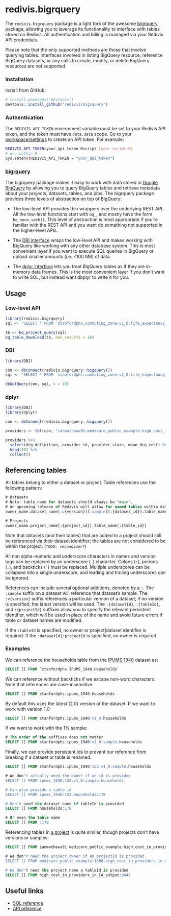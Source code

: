 
<!-- README.md is generated from README.Rmd. Please edit that file -->

# redivis.bigrquery

The `redivis.bigrquery` package is a light fork of the awesome
[bigrquery](https://github.com/r-dbi/bigrquery) package, allowing you to
leverage its functionality to interface with tables stored on Redivis.
All authentication and billing is managed via your Redivis API
credentials.

Please note that the only supported methods are those that involve
querying tables. Interfaces involved in listing BigQuery resource,
reference BigQuery datasets, or any calls to create, modify, or delete
BigQuery resources are not supported.

### Installation

Install from GitHub:

``` r
# install.packages('devtools')
devtools::install_github("redivis/bigrquery")
```

### Authentication

The `REDIVIS_API_TOKEN` environment variable must be set to your Redivis
API token, and the token must have `data.data` scope. Go to your
[workspace/settings](https://redivis.com/workspace/settings) to create
an API token. For example:

``` bash
REDIVIS_API_TOKEN=your_api_token Rscript [your_script.R]
# or, within R
Sys.setenv(REDIVIS_API_TOKEN = "your_api_token")
```

### [bigrquery](https://github.com/r-dbi/bigrquery)

The bigrquery package makes it easy to work with data stored in [Google
BigQuery](https://developers.google.com/bigquery/) by allowing you to
query BigQuery tables and retrieve metadata about your projects,
datasets, tables, and jobs. The bigrquery package provides three levels
of abstraction on top of BigQuery:

  - The low-level API provides thin wrappers over the underlying REST
    API. All the low-level functions start with `bq_`, and mostly have
    the form `bq_noun_verb()`. This level of abstraction is most
    appropriate if you’re familiar with the REST API and you want do
    something not supported in the higher-level APIs.

  - The [DBI interface](http://www.r-dbi.org) wraps the low-level API
    and makes working with BigQuery like working with any other database
    system. This is most convenient layer if you want to execute SQL
    queries in BigQuery or upload smaller amounts (i.e. \<100 MB) of
    data.

  - The [dplyr interface](http://dbplyr.tidyverse.org/) lets you treat
    BigQuery tables as if they are in-memory data frames. This is the
    most convenient layer if you don’t want to write SQL, but instead
    want dbplyr to write it for you.

## Usage

### Low-level API

``` r
library(redivis.bigrquery)
sql <- "SELECT * FROM `stanfordphs.commuting_zone:v1_0.life_expectancy_trends` LIMIT 10"

tb <- bq_project_query(sql)
bq_table_download(tb, max_results = 10)
```

### DBI

``` r
library(DBI)

con <- dbConnect(redivis.bigrquery::bigquery())
sql <- "SELECT * FROM `stanfordphs.commuting_zone:v1_0.life_expectancy_trends` LIMIT 10"

dbGetQuery(con, sql, n = 10)
```

### dplyr

``` r
library(DBI)
library(dplyr)

con <- dbConnect(redivis.bigrquery::bigquery())

providers <- tbl(con, "ianmathews91.medicare_public_example.high_cost_in_providers_in_CA_output")

providers %>%
  select(drg_definition, provider_id, provider_state, mean_drg_cost) %>%
  head(10) %>%
  collect()
```

## Referencing tables

All tables belong to either a dataset or project. Table references use
the following pattern:

``` sql
# Datasets
# Note: table_name for datasets should always be "main". 
# An upcoming release of Redivis will allow for named tables within datasets.
owner_name.dataset_name[:v{version}][:sample][:{dataset_id}].table_name[:{table_id}]

# Projects
owner_name.project_name[:{project_id}].table_name[:{table_id}]
```

Note that datasets (and their tables) that are added to a project should
still be referenced via their dataset identifier; the tables are not
considered to be within the project. (`TODO: reconsider?`)

All non alpha-numeric and underscore characters in names and version
tags can be replaced by an underscore (`_`) character. Colons (`:`),
periods (`.`), and backticks (`` ` ``) must be replaced. Multiple
underscores can be collapsed into a single underscore, and leading and
trailing underscores can be ignored.

References can include several optional additions, denoted by a `:`. The
`:sample` suffix on a dataset will reference that dataset’s sample. The
`:v{version}` suffix references a particular version of a dataset; if no
version is specified, the latest version will be used. The
`:{datasetId}`, `:{tableId}`, and `:{projectId}` suffixes allow you to
specify the relevant persistent identifier, which will be used in place
of the name and avoid future errors if table or dataset names are
modified.

If the `:tableId` is specified, no owner or project|dataset identifier
is required. If the `:datasetId|:projectId` is specified, no owner is
required.

### Examples

We can reference the households table from the [IPUMS 1940](https://redivis.com/StanfordPHS/datasets/1415) dataset as:

``` sql
SELECT [] FROM `stanfordphs.IPUMS_1940.Households` 
```

We can reference without backticks if we escape non-word characters.
Note that references are case-insensitive.

``` sql
SELECT [] FROM stanfordphs.ipums_1940.households
```

By default this uses the latest (2.0) version of the dataset. If we want
to work with version 1.0:

``` sql
SELECT [] FROM stanfordphs.ipums_1940:v1_0.households
```

If we want to work with the 1% sample:

``` sql
# The order of the suffixes does not matter
SELECT [] FROM stanfordphs.ipums_1940:v1_0:sample.households
```

Finally, we can provide persistent ids to prevent our reference from
breaking if a dataset or table is renamed:

``` sql
SELECT [] FROM stanfordphs.ipums_1940:152:v1_0:sample.households

# We don't actually need the owner if an id is provided
SELECT [] FROM ipums_1940:152:v1_0:sample.households

# Can also provide a table id
SELECT [] FROM ipums_1940:152.households:178

# Don't need the dataset name if tableId is provided
SELECT [] FROM households:178

# Or even the table name
SELECT [] FROM :178
```

Referencing tables in [a
project](https://redivis.com/projects/1008/tables/9443) is quite
similar, though projects don’t have versions or
samples:

``` sql
SELECT [] FROM ianmathews91.medicare_public_example.high_cost_in_providers_in_CA_output

# We don't need the project owner if an projectId is provided
SELECT [] FROM medicare_public_example:1008.high_cost_in_providers_in_CA_output

# We don't need the project name a tableId is provided
SELECT [] FROM high_cost_in_providers_in_CA_output:9443
```

## Useful links

  - [SQL
    reference](https://developers.google.com/bigquery/query-reference)
  - [API
    reference](https://developers.google.com/bigquery/docs/reference/v2/)

